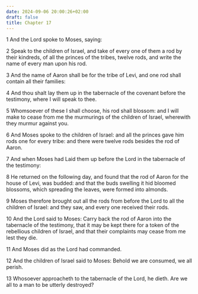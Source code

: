 ```yaml
---
date: 2024-09-06 20:00:26+02:00
draft: false
title: Chapter 17
---
```




1 And the Lord spoke to Moses, saying:

2 Speak to the children of Israel, and take of every one of them a rod by their kindreds, of all the princes of the tribes, twelve rods, and write the name of every man upon his rod.

3 And the name of Aaron shall be for the tribe of Levi, and one rod shall contain all their families:

4 And thou shalt lay them up in the tabernacle of the covenant before the testimony, where I will speak to thee.

5 Whomsoever of these I shall choose, his rod shall blossom: and I will make to cease from me the murmurings of the children of Israel, wherewith they murmur against you.

6 And Moses spoke to the children of Israel: and all the princes gave him rods one for every tribe: and there were twelve rods besides the rod of Aaron.

7 And when Moses had Laid them up before the Lord in the tabernacle of the testimony:

8 He returned on the following day, and found that the rod of Aaron for the house of Levi, was budded: and that the buds swelling it hid bloomed blossoms, which spreading the leaves, were formed into almonds.

9 Moses therefore brought out all the rods from before the Lord to all the children of Israel: and they saw, and every one received their rods.

10 And the Lord said to Moses: Carry back the rod of Aaron into the tabernacle of the testimony, that it may be kept there for a token of the rebellious children of Israel, and that their complaints may cease from me lest they die.

11 And Moses did as the Lord had commanded.

12 And the children of Israel said to Moses: Behold we are consumed, we all perish.

13 Whosoever approacheth to the tabernacle of the Lord, he dieth. Are we all to a man to be utterly destroyed?


